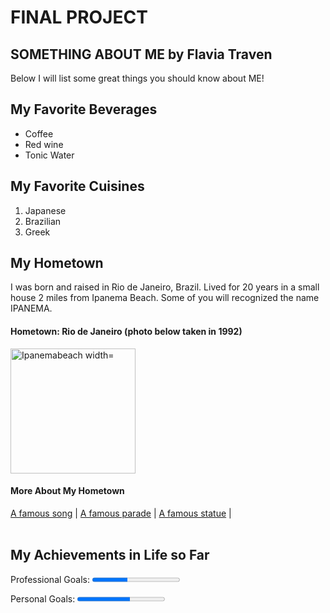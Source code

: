 <!DOCTYPE html>
<html lang="en">
<head>
	<meta charset="UTF-8">
	<h1>FINAL PROJECT</h1>
</head>
<body>
<h2>SOMETHING ABOUT ME by Flavia Traven</h2>
<p>Below I will list some great things you should know about ME!</p>

<h2>My Favorite Beverages</h2>
<ul>
  <li>Coffee</li>
  <li>Red wine</li>
  <li>Tonic Water</li>
</ul>  
<h2>My Favorite Cuisines</h2>
<ol>
  <li>Japanese</li>
  <li>Brazilian</li>
  <li>Greek</li>
</ol>  
<h2>My Hometown</strong></h2>
    <p>I was born and raised in Rio de Janeiro, Brazil. Lived for 20 years in a small house 2 miles from Ipanema Beach.
Some of you will recognized the name IPANEMA.</p>
<h4>Hometown: Rio de Janeiro (photo below taken in 1992)</h4> 
 <img src="https://lonelyplanetimages.imgix.net/mastheads/GettyImages-147189497_medium.jpg" alt="Ipanemabeach width="200" height="200" 
<br>
<h4>More About My Hometown</h4>
<nav>
 	<a href="https://en.wikipedia.org/wiki/The_Girl_from_Ipanema"> A famous song</a> |
 	<a href="https://en.wikipedia.org/wiki/Rio_Carnival">A famous parade</a> |
 	<a href="https://en.wikipedia.org/wiki/Christ_the_Redeemer_(statue)">A famous statue</a> |
 </nav>
<br>
<h2>My Achievements in Life so Far</h2>
<p><label for="file">Professional Goals:</label>
<progress id="file" value="40" max="100"> 32% </progress></p>
<p><label for="file">Personal Goals:</label>
<progress id="file" value="60" max="100"> 32% </progress></p>

</body>
</html>

